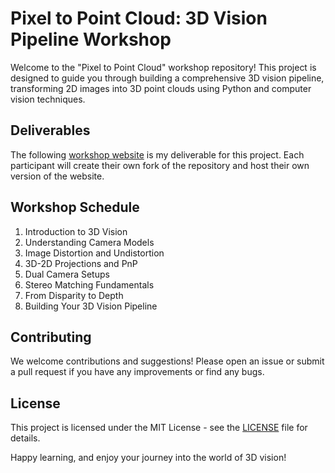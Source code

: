 # Pixel to Point Cloud: 3D Vision Pipeline Workshop

Welcome to the "Pixel to Point Cloud" workshop repository! This project is designed to guide you through building a comprehensive 3D vision pipeline, transforming 2D images into 3D point clouds using Python and computer vision techniques.

## Deliverables

The following [workshop website](https://PSKWak.github.io/3d-vision-pipeline) is my deliverable for this project. Each participant will create their own fork of the repository and host their own version of the website.

## Workshop Schedule

1. Introduction to 3D Vision
2. Understanding Camera Models
3. Image Distortion and Undistortion
4. 3D-2D Projections and PnP
5. Dual Camera Setups
6. Stereo Matching Fundamentals
7. From Disparity to Depth
8. Building Your 3D Vision Pipeline

## Contributing

We welcome contributions and suggestions! Please open an issue or submit a pull request if you have any improvements or find any bugs.

## License

This project is licensed under the MIT License - see the [LICENSE](LICENSE) file for details.

Happy learning, and enjoy your journey into the world of 3D vision!




